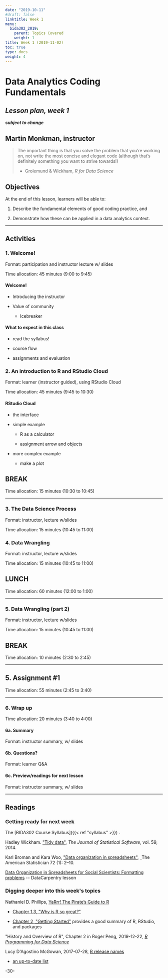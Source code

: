 ```yaml
---
date: "2019-10-11"
#draft: false
linktitle: Week 1
menu:
  bida302_2019:
    parent: Topics Covered
    weight: 1
title: Week 1 (2019-11-02)
toc: true
type: docs
weight: 4
---
```



# Data Analytics Coding Fundamentals

## _Lesson plan, week 1_

**_subject to change_**


## Martin Monkman, instructor


> The important thing is that you solve the problem that you’re working on, not write the most concise and elegant code (although that’s definitely something you want to strive towards!)
> - Grolemund & Wickham, _R for Data Science_



## Objectives

At the end of this lesson, learners will be able to:

1. Describe the fundamental elements of good coding practice, and 

2. Demonstrate how these can be applied in a data analytics context.


***

## Activities



### 1. Welcome!

Format: participation and instructor lecture w/ slides

Time allocation: 45 minutes (9:00 to 9:45)


#### Welcome!

* Introducing the instructor

* Value of community 

  - Icebreaker
  


#### What to expect in this class

* read the syllabus!

* course flow

* assignments and evaluation



### 2. An introduction to R and RStudio Cloud

Format: learner (instructor guided), using RStudio Cloud

Time allocation: 45 minutes (9:45 to 10:30)

#### RStudio Cloud

* the interface

* simple example

  - R as a calculator
  
  - assignment arrow and objects

* more complex example

  - make a plot


## BREAK

Time allocation: 15 minutes (10:30 to 10:45)

***

### 3. The Data Science Process

Format: instructor, lecture w/slides

Time allocation: 15 minutes (10:45 to 11:00)


### 4. Data Wrangling

Format: instructor, lecture w/slides

Time allocation: 15 minutes (10:45 to 11:00)



## LUNCH

Time allocation: 60 minutes (12:00 to 1:00)

***

### 5. Data Wrangling (part 2)

Format: instructor, lecture w/slides

Time allocation: 15 minutes (10:45 to 11:00)



## BREAK

Time allocation: 10 minutes (2:30 to 2:45)


***

## 5. Assignment #1

Time allocation: 55 minutes (2:45 to 3:40)


***


### 6. Wrap up

Time allocation: 20 minutes (3:40 to 4:00)

#### 6a. Summary

Format: instructor summary, w/ slides

#### 6b. Questions?

Format: learner Q&A

#### 6c. Preview/readings for next lesson

Format: instructor summary, w/ slides




***

## Readings 

### Getting ready for next week

The [BIDA302 Course Syllabus]({{< ref "syllabus" >}}) .

Hadley Wickham. ["Tidy data"](https://vita.had.co.nz/papers/tidy-data.html), _The Journal of Statistical Software_, vol. 59, 2014.

Karl Broman and Kara Woo, ["Data organization in spreadsheets"](https://doi.org/10.1080/00031305.2017.1375989), _The American Statistician 72 (1): 2–10.

[Data Organization in Spreadsheets for Social Scientists: Formatting problems](https://datacarpentry.org/spreadsheets-socialsci/02-common-mistakes/index.html) -- DataCarpentry lesson


### Digging deeper into this week's topics

Nathaniel D. Phillips, [YaRrr! The Pirate’s Guide to R](https://bookdown.org/ndphillips/YaRrr/) 

- [Chapter 1.3, "Why is R so great?"](https://bookdown.org/ndphillips/YaRrr/why-is-r-so-great.html)

- [Chapter 2, "Getting Started"](https://bookdown.org/ndphillips/YaRrr/started.html) provides a good summary of R, RStudio, and packages

"History and Overview of R", Chapter 2 in Roger Peng, 2019-12-22, [_R Programming for Data Science_](https://bookdown.org/rdpeng/rprogdatascience/history-and-overview-of-r.html)

Lucy D'Agostino McGowan, 2017-07-28, [R release names](https://livefreeordichotomize.com/2017/09/28/r-release-names/)

- [an up-to-date list](https://bookdown.org/martin_monkman/DataScienceResources_book/using-r.html#r-release-names)



-30-
